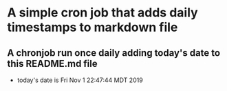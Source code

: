 A simple cron job that adds daily timestamps to markdown file
============================================================
## A chronjob run once daily adding today's date to this README.md file
* today's date is Fri Nov  1 22:47:44 MDT 2019
